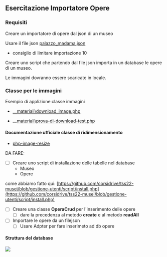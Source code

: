 ## Esercitazione Importatore Opere

### Requisiti

Creare un importatore di opere dal json di un museo

Usare il file json [palazzo_madama.json](__materiali/palazzo_madama.json)

- consiglio di limitare importazione 10

Creare uno script che partendo dal file json importa in un database le opere di un museo.

Le immagini dovranno essere scaricate in locale.

### Classe per le immagini

Esempio di applizione classe immagini
 - [__materiali\download_image.php](__materiali\download_image.php)

 - [__materiali\prova-di-download-test.php](__materiali\prova-di-download-test.php)

#### Documentazione ufficiale classe di ridimensionamento

- [php-image-resize](https://github.com/gumlet/php-image-resize)

DA FARE:

- [ ] Creare uno script di installazione delle tabelle nel database
  - Museo
  - Opere

come abbiamo fatto qui: 
[https://github.com/corsidrive/tss22-musei/blob/gestione-utenti/script/install.php](https://github.com/corsidrive/tss22-musei/blob/gestione-utenti/script/install.php)

- [ ] Creare una classe **OperaCrud** per l'inserimento delle opere
  - [ ] dare la precedenza al metodo **create** e al metodo **readAll**  

- [ ] Importare le opere da un filejson
  - [ ] Usare Adpter per fare inserimeto ad db opere

#### Struttura del database

<img src="http://www.plantuml.com/plantuml/png/RO_1IiDG44NtynMNRhH2G8Hif9Ikt8Ze1mWo9aCpcFScJEO9fVNVJID1XIulXtEOsOt17YNrT8LEMq5qWd6mM7QZtlH2uuVcWPqJUiqIXq5W7fqHIGwD0rPFPHHR0KS2Rj9vl6cBU-IItiL1G5KHa2q9VVrgpuCuBnhil7wyrz0Ss6nU7hVRcItDF-nXOajuobblCyGdUzEnNz_LzPe0Bc4k5r7BmS1_LD-kGO2cn7lDbxpf_lbTu7IgNFTTL7O4vbze9xajgVy6">
